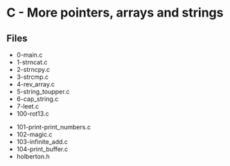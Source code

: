 # C - More pointers, arrays and strings

## Files

- 0-main.c
- 1-strncat.c
- 2-strncpy.c
- 3-strcmp.c
- 4-rev_array.c
- 5-string_toupper.c
- 6-cap_string.c
- 7-leet.c
- 100-rot13.c

* 101-print-print_numbers.c
* 102-magic.c
* 103-infinite_add.c
* 104-print_buffer.c
* holberton.h
